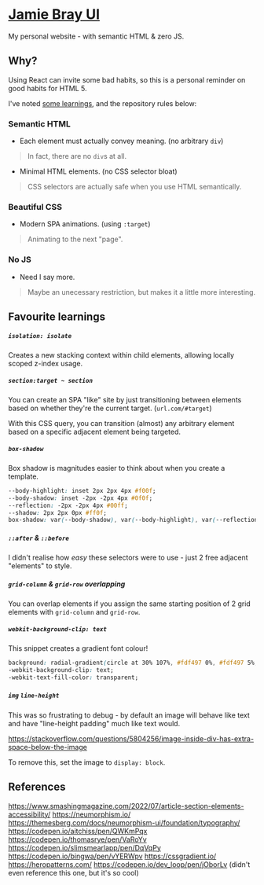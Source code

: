 # [Jamie Bray UI](https://jamiebray.me)

My personal website - with semantic HTML & zero JS.

## Why?

Using React can invite some bad habits, so this is a personal reminder on good habits for HTML 5.

I've noted [some learnings](#Favourite-learnings), and the repository rules below:

### Semantic HTML

- Each element must actually convey meaning. (no arbitrary `div`)

> In fact, there are no `div`s at all.

- Minimal HTML elements. (no CSS selector bloat)

> CSS selectors are actually safe when you use HTML semantically.

### Beautiful CSS

- Modern SPA animations. (using `:target`)

> Animating to the next "page".

### No JS

- Need I say more.

> Maybe an unecessary restriction, but makes it a little more interesting.

## Favourite learnings

##### `isolation: isolate`

Creates a new stacking context within child elements, allowing locally scoped z-index usage.

##### `section:target ~ section`

You can create an SPA "like" site by just transitioning between elements based on whether they're the current target. (`url.com/#target`)

With this CSS query, you can transition (almost) any arbitrary element based on a specific adjacent element being targeted.

##### `box-shadow`

Box shadow is magnitudes easier to think about when you create a template.

```css
--body-highlight: inset 2px 2px 4px #f00f;
--body-shadow: inset -2px -2px 4px #0f0f;
--reflection: -2px -2px 4px #00ff;
--shadow: 2px 2px 0px #ff0f;
box-shadow: var(--body-shadow), var(--body-highlight), var(--reflection), var(--shadow);
```

##### `::after` & `::before`

I didn't realise how _easy_ these selectors were to use - just 2 free adjacent "elements" to style.

##### `grid-column` & `grid-row` overlapping

You can overlap elements if you assign the same starting position of 2 grid elements with `grid-column` and `grid-row`.

##### `webkit-background-clip: text`

This snippet creates a gradient font colour!

```css
background: radial-gradient(circle at 30% 107%, #fdf497 0%, #fdf497 5%, #fd5949 45%, #d6249f 60%, #285aeb 90%);
-webkit-background-clip: text;
-webkit-text-fill-color: transparent;
```

##### `img` `line-height`

This was so frustrating to debug - by default an image will behave like text and have "line-height padding" much like text would.

https://stackoverflow.com/questions/5804256/image-inside-div-has-extra-space-below-the-image

To remove this, set the image to `display: block`.

## References

https://www.smashingmagazine.com/2022/07/article-section-elements-accessibility/
https://neumorphism.io/
https://themesberg.com/docs/neumorphism-ui/foundation/typography/
https://codepen.io/aitchiss/pen/QWKmPqx
https://codepen.io/thomasrye/pen/VaRoYv
https://codepen.io/slimsmearlapp/pen/DqVqPy
https://codepen.io/bingwa/pen/vYERWpv
https://cssgradient.io/
https://heropatterns.com/
https://codepen.io/dev_loop/pen/jOborLv (didn't even reference this one, but it's so cool)
